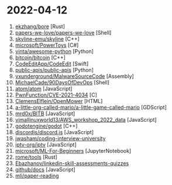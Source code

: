 # 2022-04-12

1. [ekzhang/bore](https://github.com/ekzhang/bore "🕳 bore is a simple CLI tool for making tunnels to localhost") [Rust]
2. [papers-we-love/papers-we-love](https://github.com/papers-we-love/papers-we-love "Papers from the computer science community to read and discuss.") [Shell]
3. [skyline-emu/skyline](https://github.com/skyline-emu/skyline "Run Nintendo Switch homebrew & games on your Android device!") [C++]
4. [microsoft/PowerToys](https://github.com/microsoft/PowerToys "Windows system utilities to maximize productivity") [C#]
5. [vinta/awesome-python](https://github.com/vinta/awesome-python "A curated list of awesome Python frameworks, libraries, software and resources") [Python]
6. [bitcoin/bitcoin](https://github.com/bitcoin/bitcoin "Bitcoin Core integration/staging tree") [C++]
7. [CodeEditApp/CodeEdit](https://github.com/CodeEditApp/CodeEdit "CodeEdit App for macOS – Elevate your code editing experience. Open source, free forever.") [Swift]
8. [public-apis/public-apis](https://github.com/public-apis/public-apis "A collective list of free APIs") [Python]
9. [vxunderground/MalwareSourceCode](https://github.com/vxunderground/MalwareSourceCode "Collection of malware source code for a variety of platforms in an array of different programming languages.") [Assembly]
10. [MichaelCade/90DaysOfDevOps](https://github.com/MichaelCade/90DaysOfDevOps "This repository is my documenting repository for learning the world of DevOps. I started this journey on the 1st January 2022 and I plan to run to March 31st for a complete 90-day romp on spending an hour a day including weekends to get a foundational knowledge across a lot of different areas that make up DevOps.") [Shell]
11. [atom/atom](https://github.com/atom/atom "The hackable text editor") [JavaScript]
12. [PwnFunction/CVE-2021-4034](https://github.com/PwnFunction/CVE-2021-4034 "Proof of concept for pwnkit vulnerability") [C]
13. [ClemensElflein/OpenMower](https://github.com/ClemensElflein/OpenMower "Let's upgrade cheap off-the-shelf robotic mowers to modern, smart RTK GPS based lawn mowing robots!") [HTML]
14. [a-little-org-called-mario/a-little-game-called-mario](https://github.com/a-little-org-called-mario/a-little-game-called-mario "open source collective hell game") [GDScript]
15. [mrd0x/BITB](https://github.com/mrd0x/BITB "Browser In The Browser (BITB) Templates") [JavaScript]
16. [vimallinuxworld13/AWS_workshop_2022_data](https://github.com/vimallinuxworld13/AWS_workshop_2022_data "") [JavaScript]
17. [godotengine/godot](https://github.com/godotengine/godot "Godot Engine – Multi-platform 2D and 3D game engine") [C++]
18. [discordjs/discord.js](https://github.com/discordjs/discord.js "A powerful JavaScript library for interacting with the Discord API") [JavaScript]
19. [jwasham/coding-interview-university](https://github.com/jwasham/coding-interview-university "A complete computer science study plan to become a software engineer.") 
20. [iptv-org/iptv](https://github.com/iptv-org/iptv "Collection of publicly available IPTV channels from all over the world") [JavaScript]
21. [microsoft/ML-For-Beginners](https://github.com/microsoft/ML-For-Beginners "12 weeks, 26 lessons, 52 quizzes, classic Machine Learning for all") [JupyterNotebook]
22. [rome/tools](https://github.com/rome/tools "The Rome Toolchain. A linter, compiler, bundler, and more for JavaScript, TypeScript, HTML, Markdown, and CSS.") [Rust]
23. [Ebazhanov/linkedin-skill-assessments-quizzes](https://github.com/Ebazhanov/linkedin-skill-assessments-quizzes "Full reference of LinkedIn answers 2022 for skill assessments (aws-lambda, rest-api, javascript, react, git, html, jquery, mongodb, java, Go, python, machine-learning, power-point) linkedin excel test lösungen, linkedin machine learning test LinkedIn test questions and answers") 
24. [github/docs](https://github.com/github/docs "The open-source repo for docs.github.com") [JavaScript]
25. [mli/paper-reading](https://github.com/mli/paper-reading "深度学习经典、新论文逐段精读") 
